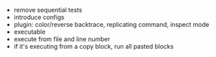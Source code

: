 
* remove sequential tests
* introduce configs
* plugin: color/reverse backtrace, replicating command, inspect mode
* executable
* execute from file and line number
* if it's executing from a copy block, run all pasted blocks
